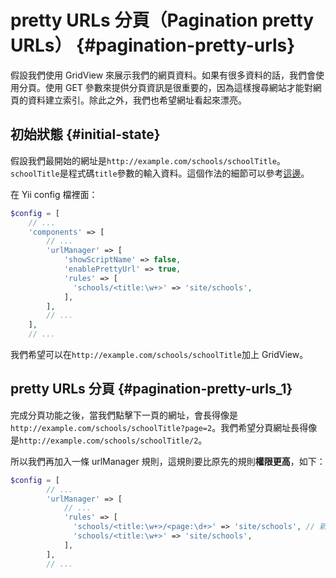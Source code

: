 # pretty URLs 分頁（Pagination pretty URLs） {#pagination-pretty-urls}

假設我們使用 GridView 來展示我們的網頁資料。如果有很多資料的話，我們會使用分頁。使用 GET 參數來提供分頁資訊是很重要的，因為這樣搜尋網站才能對網頁的資料建立索引。除此之外，我們也希望網址看起來漂亮。

## 初始狀態 {#initial-state}

假設我們最開始的網址是`http://example.com/schools/schoolTitle`。`schoolTitle`是程式碼`title`參數的輸入資料。這個作法的細節可以參考[這邊](/urls-variable-number-of-parameters.md)。

在 Yii config 檔裡面：

```php
$config = [
    // ...
    'components' => [
        // ...
        'urlManager' => [
            'showScriptName' => false,
            'enablePrettyUrl' => true,
            'rules' => [
              'schools/<title:\w+>' => 'site/schools',
            ],
        ],
        // ...
    ],
    // ...
```

我們希望可以在`http://example.com/schools/schoolTitle`加上 GridView。

## pretty URLs 分頁 {#pagination-pretty-urls_1}

完成分頁功能之後，當我們點擊下一頁的網址，會長得像是`http://example.com/schools/schoolTitle?page=2`。我們希望分頁網址長得像是`http://example.com/schools/schoolTitle/2`。

所以我們再加入一條 urlManager 規則，這規則要比原先的規則**權限更高**，如下：

```php
$config = [
        // ...
        'urlManager' => [
            // ...
            'rules' => [
              'schools/<title:\w+>/<page:\d+>' => 'site/schools', // 新規則
              'schools/<title:\w+>' => 'site/schools',
            ],
        ],
        // ...
```



